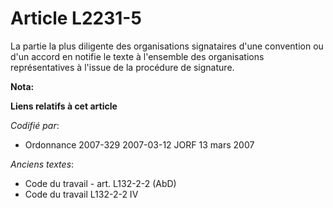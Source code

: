# Article L2231-5

La partie la plus diligente des organisations signataires d'une convention ou d'un accord en notifie le texte à l'ensemble
des organisations représentatives à l'issue de la procédure de signature.

**Nota:**



**Liens relatifs à cet article**

_Codifié par_:

  - Ordonnance 2007-329 2007-03-12 JORF 13 mars 2007

_Anciens textes_:

  - Code du travail - art. L132-2-2 (AbD)
  - Code du travail L132-2-2 IV
